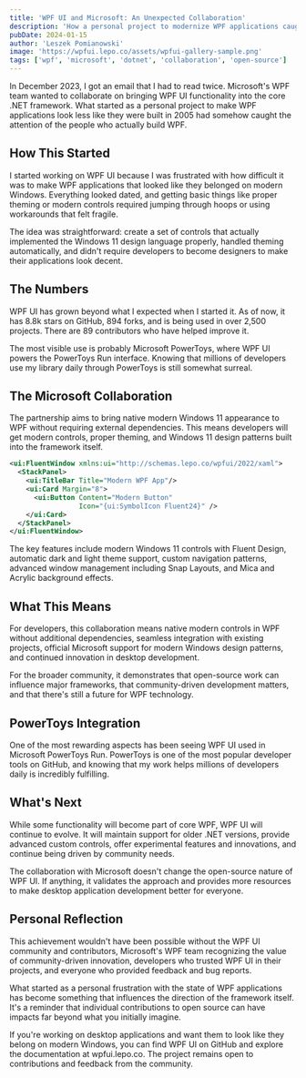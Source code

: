 ```yaml
---
title: 'WPF UI and Microsoft: An Unexpected Collaboration'
description: 'How a personal project to modernize WPF applications caught Microsoft attention and led to official collaboration on .NET 9.'
pubDate: 2024-01-15
author: 'Leszek Pomianowski'
image: 'https://wpfui.lepo.co/assets/wpfui-gallery-sample.png'
tags: ['wpf', 'microsoft', 'dotnet', 'collaboration', 'open-source']
---
```


In December 2023, I got an email that I had to read twice. Microsoft's WPF team wanted to collaborate on bringing WPF UI functionality into the core .NET framework. What started as a personal project to make WPF applications look less like they were built in 2005 had somehow caught the attention of the people who actually build WPF.

## How This Started

I started working on WPF UI because I was frustrated with how difficult it was to make WPF applications that looked like they belonged on modern Windows. Everything looked dated, and getting basic things like proper theming or modern controls required jumping through hoops or using workarounds that felt fragile.

The idea was straightforward: create a set of controls that actually implemented the Windows 11 design language properly, handled theming automatically, and didn't require developers to become designers to make their applications look decent.

## The Numbers

WPF UI has grown beyond what I expected when I started it. As of now, it has 8.8k stars on GitHub, 894 forks, and is being used in over 2,500 projects. There are 89 contributors who have helped improve it.

The most visible use is probably Microsoft PowerToys, where WPF UI powers the PowerToys Run interface. Knowing that millions of developers use my library daily through PowerToys is still somewhat surreal.

## The Microsoft Collaboration

The partnership aims to bring native modern Windows 11 appearance to WPF without requiring external dependencies. This means developers will get modern controls, proper theming, and Windows 11 design patterns built into the framework itself.

```xml
<ui:FluentWindow xmlns:ui="http://schemas.lepo.co/wpfui/2022/xaml">
  <StackPanel>
    <ui:TitleBar Title="Modern WPF App"/>
    <ui:Card Margin="8">
      <ui:Button Content="Modern Button" 
                 Icon="{ui:SymbolIcon Fluent24}" />
    </ui:Card>
  </StackPanel>
</ui:FluentWindow>
```

The key features include modern Windows 11 controls with Fluent Design, automatic dark and light theme support, custom navigation patterns, advanced window management including Snap Layouts, and Mica and Acrylic background effects.

## What This Means

For developers, this collaboration means native modern controls in WPF without additional dependencies, seamless integration with existing projects, official Microsoft support for modern Windows design patterns, and continued innovation in desktop development.

For the broader community, it demonstrates that open-source work can influence major frameworks, that community-driven development matters, and that there's still a future for WPF technology.

## PowerToys Integration

One of the most rewarding aspects has been seeing WPF UI used in Microsoft PowerToys Run. PowerToys is one of the most popular developer tools on GitHub, and knowing that my work helps millions of developers daily is incredibly fulfilling.

## What's Next

While some functionality will become part of core WPF, WPF UI will continue to evolve. It will maintain support for older .NET versions, provide advanced custom controls, offer experimental features and innovations, and continue being driven by community needs.

The collaboration with Microsoft doesn't change the open-source nature of WPF UI. If anything, it validates the approach and provides more resources to make desktop application development better for everyone.

## Personal Reflection

This achievement wouldn't have been possible without the WPF UI community and contributors, Microsoft's WPF team recognizing the value of community-driven innovation, developers who trusted WPF UI in their projects, and everyone who provided feedback and bug reports.

What started as a personal frustration with the state of WPF applications has become something that influences the direction of the framework itself. It's a reminder that individual contributions to open source can have impacts far beyond what you initially imagine.

If you're working on desktop applications and want them to look like they belong on modern Windows, you can find WPF UI on GitHub and explore the documentation at wpfui.lepo.co. The project remains open to contributions and feedback from the community.

